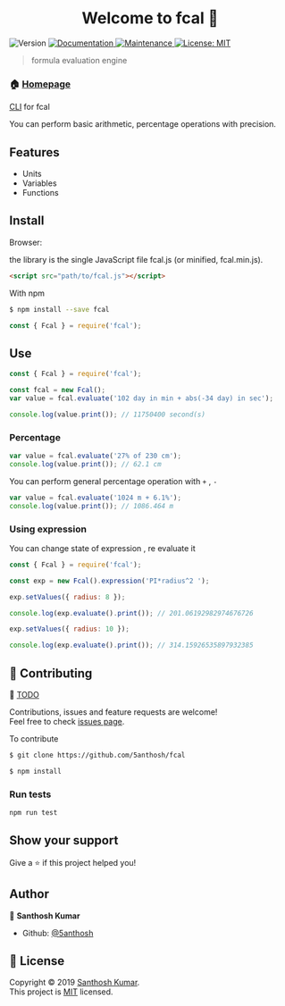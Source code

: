 <h1 align="center">Welcome to fcal 👋</h1>
<p>
  <img alt="Version" src="https://img.shields.io/badge/version-0.1.0-blue.svg?cacheSeconds=2592000" />
  <a href="https://github.com/5anthosh/fcal#readme" target="_blank">
    <img alt="Documentation" src="https://img.shields.io/badge/documentation-yes-brightgreen.svg" />
  </a>
  <a href="https://github.com/5anthosh/fcal/graphs/commit-activity" target="_blank">
    <img alt="Maintenance" src="https://img.shields.io/badge/Maintained%3F-yes-green.svg" />
  </a>
  <a href="https://github.com/5anthosh/fcal/blob/master/LICENSE" target="_blank">
    <img alt="License: MIT" src="https://img.shields.io/badge/License-MIT-yellow.svg" />
  </a>
</p>

> formula evaluation engine

### 🏠 [Homepage](https://github.com/5anthosh/fcal/wiki)

[CLI](https://github.com/5anthosh/fcal-cli) for fcal

You can perform basic arithmetic, percentage operations with precision.

## Features

- Units
- Variables
- Functions

## Install

Browser:

the library is the single JavaScript file fcal.js (or minified, fcal.min.js).

```html
<script src="path/to/fcal.js"></script>
```

With npm

```sh
$ npm install --save fcal
```

```js
const { Fcal } = require('fcal');
```

## Use

```js
const { Fcal } = require('fcal');

const fcal = new Fcal();
var value = fcal.evaluate('102 day in min + abs(-34 day) in sec');

console.log(value.print()); // 11750400 second(s)
```

### Percentage

```js
var value = fcal.evaluate('27% of 230 cm');
console.log(value.print()); // 62.1 cm
```

You can perform general percentage operation with `+` , `-`

```js
var value = fcal.evaluate('1024 m + 6.1%');
console.log(value.print()); // 1086.464 m
```

### Using expression

You can change state of expression , re evaluate it

```js
const { Fcal } = require('fcal');

const exp = new Fcal().expression('PI*radius^2 ');

exp.setValues({ radius: 8 });

console.log(exp.evaluate().print()); // 201.06192982974676726

exp.setValues({ radius: 10 });

console.log(exp.evaluate().print()); // 314.15926535897932385
```

## 🤝 Contributing

📝 [TODO](https://github.com/5anthosh/fcal/blob/master/TODO.md)

Contributions, issues and feature requests are welcome!<br />Feel free to check [issues page](https://github.com/5anthosh/fcal/issues).

To contribute

```sh
$ git clone https://github.com/5anthosh/fcal
```

```sh
$ npm install
```

### Run tests

```sh
npm run test
```

## Show your support

Give a ⭐️ if this project helped you!

## Author

👤 **Santhosh Kumar**

- Github: [@5anthosh](https://github.com/5anthosh)

## 📝 License

Copyright © 2019 [Santhosh Kumar](https://github.com/5anthosh).<br />
This project is [MIT](https://github.com/5anthosh/fcal/blob/master/LICENSE) licensed.
